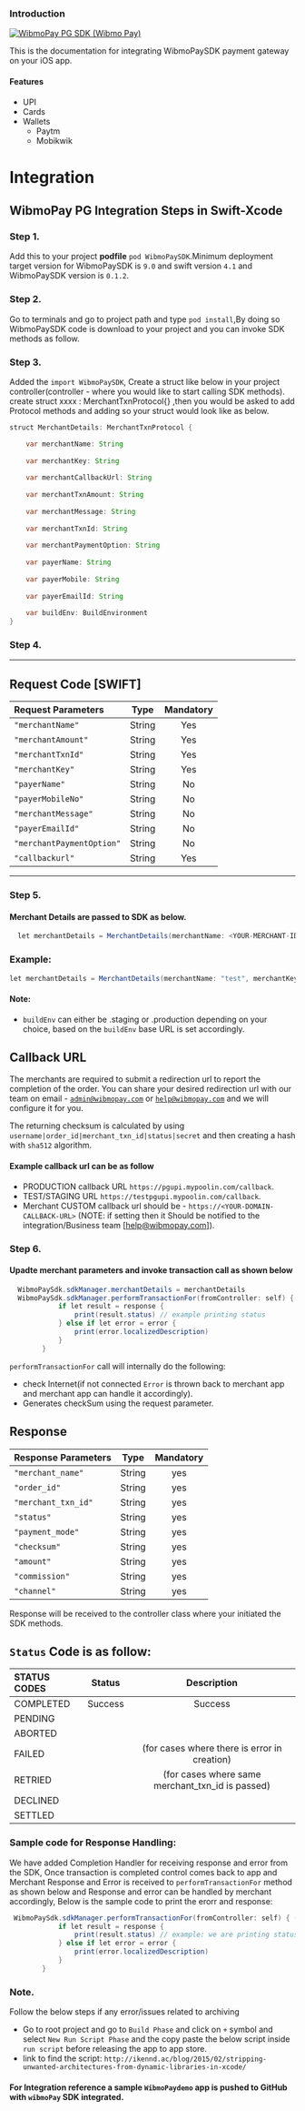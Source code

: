 ### Introduction
[![WibmoPay PG SDK (Wibmo Pay)](https://img.shields.io/badge/sdk-Wibmo%20Pay-brightgreen.svg?style=flat-square)](https://github.com/mypoolin/mypoolin-sdk/wiki/Mypoolin-Payment-Gateway)

This is the documentation for integrating WibmoPaySDK payment gateway on your iOS app.
#### Features
+ UPI
+ Cards
+ Wallets
   - Paytm
   - Mobikwik

# Integration
## **WibmoPay PG Integration Steps in Swift-Xcode**
### Step 1. 
Add this to your project **podfile** `pod WibmoPaySDK`.Minimum deployment target version for WibmoPaySDK is `9.0` and swift version `4.1` and WibmoPaySDK version is `0.1.2`.
### Step 2. 
Go to terminals and go to project path and type `pod install`,By doing so WibmoPaySDK code is download to your project and you can invoke SDK methods as follow.
### Step 3.
Added the `import WibmoPaySDK`, Create a struct like below in your project controller(controller - where you would like to start calling SDK methods).
create struct xxxx : MerchantTxnProtocol{} ,then you would be asked to add Protocol methods and adding so your struct would look like as below.
```java
struct MerchantDetails: MerchantTxnProtocol {

    var merchantName: String
    
    var merchantKey: String
    
    var merchantCallbackUrl: String
    
    var merchantTxnAmount: String
    
    var merchantMessage: String
    
    var merchantTxnId: String
    
    var merchantPaymentOption: String
    
    var payerName: String
    
    var payerMobile: String
    
    var payerEmailId: String
    
    var buildEnv: BuildEnvironment  
}
```
### Step 4.
---
## Request Code [SWIFT]
| Request Parameters| Type | Mandatory |
|:---|:---:|:---:|
| `"merchantName"`|String | Yes
| `"merchantAmount"`|String | Yes
| `"merchantTxnId"`|String | Yes
| `"merchantKey"`|String | Yes
| `"payerName"`|String | No
| `"payerMobileNo"`|String | No
| `"merchantMessage"`|String | No
| `"payerEmailId"`|String | No
| `"merchantPaymentOption"`|String | No
| `"callbackurl"`|String | Yes
---
### Step 5.
#### Merchant Details are passed to SDK as below.
```java
  let merchantDetails = MerchantDetails(merchantName: <YOUR-MERCHANT-ID>, merchantKey: <YOUR-MERCHANT-KEY>), merchantCallbackUrl: <YOUR-MERCHANT-CALLBACKURL>, merchantTxnAmount: <AMOUNT>, merchantMessage: <MESSAGE>, merchantTxnId: <UNIQUE-TRANSACTION-ID>, merchantPaymentOption: <PAYMENTOPTION>, payerName: <Name>, payerMobile: <MOBILE>, payerEmailId: <EMIAL ID>, buildEnv: <ENVINORMENT>).
```
### Example:
```java
let merchantDetails = MerchantDetails(merchantName: "test", merchantKey: "1f5abc6e46114094b7abdbbee19a5cb9", merchantCallbackUrl: "https://testpgupi.mypoolin.com/callback", merchantTxnAmount: "1", merchantMessage: "Test", merchantTxnId: merchantTxnId, merchantPaymentOption: "paytm,mobikwik,upi,cards", payerName: "Mypoolin", payerMobile: "9900456789", payerEmailId: "mypoolin@gmail.com", buildEnv:.staging)
```
#### Note:
- `buildEnv` can either be .staging or .production depending on your choice, based on the `buildEnv` base URL is set accordingly.

## Callback URL
The merchants are required to submit a redirection url to report the completion of the order. You can share your desired redirection url with our team on email - [`admin@wibmopay.com`](mailto:admin@wibmopay.com) or [`help@wibmopay.com`](mailto:help@wibmopay.com) and we will configure it for you.

The returning checksum is calculated by using `username|order_id|merchant_txn_id|status|secret` and then creating a hash with `sha512` algorithm.
#### Example callback url can be as follow 
- PRODUCTION callback URL `https://pgupi.mypoolin.com/callback`.
- TEST/STAGING URL `https://testpgupi.mypoolin.com/callback`.
- Merchant CUSTOM callback url should be - `https://<YOUR-DOMAIN-CALLBACK-URL>` (NOTE: if setting then it Should be notified to the integration/Business team [help@wibmopay.com]).

### Step 6.
#### Upadte merchant parameters and invoke transaction call as shown below
```java
  WibmoPaySdk.sdkManager.merchantDetails = merchantDetails
  WibmoPaySdk.sdkManager.performTransactionFor(fromController: self) { (response, error) in
            if let result = response {
                print(result.status) // example printing status
            } else if let error = error {
                print(error.localizedDescription)
            }
        }
```
 `performTransactionFor` call will internally do the following:
- check Internet(if not connected `Error` is thrown back to merchant app and merchant app can handle it accordingly).
- Generates checkSum using the request parameter.

## Response
| Response Parameters| Type | Mandatory |
|:---|:---:|:---:|
| `"merchant_name"` | String| yes
| `"order_id"` |String| yes
| `"merchant_txn_id"` |String| yes
| `"status"` |String| yes
| `"payment_mode"` |String| yes
| `"checksum"` |String| yes
| `"amount"` |String| yes
| `"commission"` |String| yes
| `"channel"` |String| yes

Response will be received to the controller class where your initiated the SDK methods.

## `Status` Code is as follow:
| STATUS CODES| Status| Description|
|:---|:---:|:---:|
|COMPLETED| Success| Success
|PENDING | |
|ABORTED | |
|FAILED  | |(for cases where there is error in creation)
|RETRIED | | (for cases where same merchant_txn_id is passed)
|DECLINED | |
|SETTLED | |

### Sample code for Response Handling: 
We have added Completion Handler for receiving response and error from the SDK, Once transaction is completed control comes back to app and Merchant Response and Error is received to `performTransactionFor` method as shown below and Response and error can be handled by merchant accordingly, Below is the sample code to print the erorr and response:
```java
 WibmoPaySdk.sdkManager.performTransactionFor(fromController: self) { (response, error) in
            if let result = response {
                print(result.status) // example: we are printing status from the response.
            } else if let error = error {
                print(error.localizedDescription)
            }
        }
```
### Note.
Follow the below steps if any error/issues related to archiving
-  Go to root project and go to `Build Phase` and click on `+` symbol and select `New Run Script Phase` and the copy paste the below script inside `run script` before releasing the app to app store.
- link to find the script:
`http://ikennd.ac/blog/2015/02/stripping-unwanted-architectures-from-dynamic-libraries-in-xcode/`

#### For Integration reference a sample `WibmoPaydemo` app is pushed to GitHub with `wibmoPay` SDK integrated.

